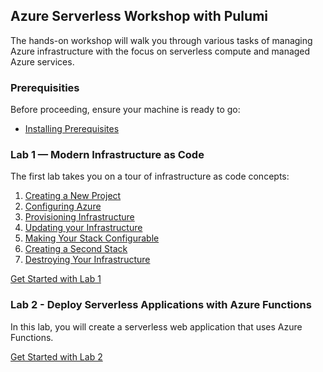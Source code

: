 ## Azure Serverless Workshop with Pulumi

The hands-on workshop will walk you through various tasks of managing Azure infrastructure with the focus on serverless compute and managed Azure services.

### Prerequisities

Before proceeding, ensure your machine is ready to go:

- [Installing Prerequisites](00-installing-prerequisites.md)

### Lab 1 — Modern Infrastructure as Code

The first lab takes you on a tour of infrastructure as code concepts:

1. [Creating a New Project](./01-iac/01-creating-a-new-project.md)
2. [Configuring Azure](./01-iac/02-configuring-azure.md)
3. [Provisioning Infrastructure](./01-iac/03-provisioning-infrastructure.md)
4. [Updating your Infrastructure](./01-iac/04-updating-your-infrastructure.md)
5. [Making Your Stack Configurable](./01-iac/05-making-your-stack-configurable.md)
6. [Creating a Second Stack](./01-iac/06-creating-a-second-stack.md)
7. [Destroying Your Infrastructure](./01-iac/07-destroying-your-infrastructure.md)

[Get Started with Lab 1](./01-iac/01-creating-a-new-project.md)

### Lab 2 - Deploy Serverless Applications with Azure Functions

In this lab, you will create a serverless web application that uses Azure Functions.

[Get Started with Lab 2](./02-serverless/README.md)